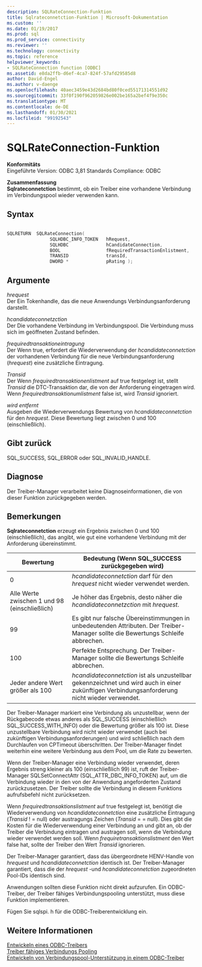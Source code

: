```yaml
---
description: SQLRateConnection-Funktion
title: Sqlrateconnetction-Funktion | Microsoft-Dokumentation
ms.custom: ''
ms.date: 01/19/2017
ms.prod: sql
ms.prod_service: connectivity
ms.reviewer: ''
ms.technology: connectivity
ms.topic: reference
helpviewer_keywords:
- SQLRateConnection function [ODBC]
ms.assetid: e8da2ffb-d6ef-4ca7-824f-57afd29585d8
author: David-Engel
ms.author: v-daenge
ms.openlocfilehash: 40aec3459e43d2684bd80f0ced55171314551d92
ms.sourcegitcommit: 33f0f190f962059826e002be165a2bef4f9e350c
ms.translationtype: MT
ms.contentlocale: de-DE
ms.lasthandoff: 01/30/2021
ms.locfileid: "99192543"
---
```

# <a name="sqlrateconnection-function"></a>SQLRateConnection-Funktion
**Konformitäts**  
 Eingeführte Version: ODBC 3,81 Standards Compliance: ODBC  
  
 **Zusammenfassung**  
 **Sqlrateconnetction** bestimmt, ob ein Treiber eine vorhandene Verbindung im Verbindungspool wieder verwenden kann.  
  
## <a name="syntax"></a>Syntax  
  
```cpp
  
SQLRETURN  SQLRateConnection(  
                SQLHDBC_INFO_TOKEN   hRequest,  
                SQLHDBC              hCandidateConnection,  
                BOOL                 fRequiredTransactionEnlistment,  
                TRANSID              transId,  
                DWORD *              pRating );  
```  
  
## <a name="arguments"></a>Argumente  
 *hrequest*  
 Der Ein Tokenhandle, das die neue Anwendungs Verbindungsanforderung darstellt.  
  
 *hcandidateconnetzction*  
 Der Die vorhandene Verbindung im Verbindungspool. Die Verbindung muss sich im geöffneten Zustand befinden.  
  
 *frequiredtransaktioneintragung*  
 Der Wenn true, erfordert die Wiederverwendung der *hcandidateconnetction* der vorhandenen Verbindung für die neue Verbindungsanforderung (*hrequest*) eine zusätzliche Eintragung.  
  
 *Transid*  
 Der Wenn *frequiredtransaktionenlistment* auf true festgelegt ist, stellt *Transid* die DTC-Transaktion dar, die von der Anforderung eingetragen wird. Wenn *frequiredtransaktionumlistment* false ist, wird *Transid* ignoriert.  
  
 *wird entfernt*  
 Ausgeben die Wiederverwendungs Bewertung von *hcandidateconnetction* für den *hrequest*. Diese Bewertung liegt zwischen 0 und 100 (einschließlich).  
  
## <a name="returns"></a>Gibt zurück  
 SQL_SUCCESS, SQL_ERROR oder SQL_INVALID_HANDLE.  
  
## <a name="diagnostics"></a>Diagnose  
 Der Treiber-Manager verarbeitet keine Diagnoseinformationen, die von dieser Funktion zurückgegeben werden.  
  
## <a name="remarks"></a>Bemerkungen  
 **Sqlrateconnetction** erzeugt ein Ergebnis zwischen 0 und 100 (einschließlich), das angibt, wie gut eine vorhandene Verbindung mit der Anforderung übereinstimmt.  
  
|Bewertung|Bedeutung (Wenn SQL_SUCCESS zurückgegeben wird)|  
|-----------|-----------------------------------------------|  
|0|*hcandidateconnetction* darf für den *hrequest* nicht wieder verwendet werden.|  
|Alle Werte zwischen 1 und 98 (einschließlich)|Je höher das Ergebnis, desto näher die *hcandidateconnetzction* mit *hrequest*.|  
|99|Es gibt nur falsche Übereinstimmungen in unbedeutenden Attributen.  Der Treiber-Manager sollte die Bewertungs Schleife abbrechen.|  
|100|Perfekte Entsprechung.  Der Treiber-Manager sollte die Bewertungs Schleife abbrechen.|  
|Jeder andere Wert größer als 100|*hcandidateconnetction* ist als unzustellbar gekennzeichnet und wird auch in einer zukünftigen Verbindungsanforderung nicht wieder verwendet.|  
  
 Der Treiber-Manager markiert eine Verbindung als unzustellbar, wenn der Rückgabecode etwas anderes als SQL_SUCCESS (einschließlich SQL_SUCCESS_WITH_INFO) oder die Bewertung größer als 100 ist. Diese unzustellbare Verbindung wird nicht wieder verwendet (auch bei zukünftigen Verbindungsanforderungen) und wird schließlich nach dem Durchlaufen von CPTimeout überschritten. Der Treiber-Manager findet weiterhin eine weitere Verbindung aus dem Pool, um die Rate zu bewerten.  
  
 Wenn der Treiber-Manager eine Verbindung wieder verwendet, deren Ergebnis streng kleiner als 100 (einschließlich 99) ist, ruft der Treiber-Manager SQLSetConnectAttr (SQL_ATTR_DBC_INFO_TOKEN) auf, um die Verbindung wieder in den von der Anwendung angeforderten Zustand zurückzusetzen. Der Treiber sollte die Verbindung in diesem Funktions aufrufsbefehl nicht zurücksetzen.  
  
 Wenn *frequiredtransaktionslistment* auf true festgelegt ist, benötigt die Wiederverwendung von *hcandidateconnetction* eine zusätzliche Eintragung (*Transid* ! = null) oder austragungs Zeichen (*Transid* = = null). Dies gibt die Kosten für die Wiederverwendung einer Verbindung an und gibt an, ob der Treiber die Verbindung eintragen und austragen soll, wenn die Verbindung wieder verwendet werden soll. Wenn *frequiretransaktionslistment* den Wert false hat, sollte der Treiber den Wert *Transid* ignorieren.  
  
 Der Treiber-Manager garantiert, dass das übergeordnete HENV-Handle von *hrequest* und *hcandidateconnetction* identisch ist. Der Treiber-Manager garantiert, dass die der *hrequest* -und *hcandidateconnetction* zugeordneten Pool-IDs identisch sind.  
  
 Anwendungen sollten diese Funktion nicht direkt aufzurufen. Ein ODBC-Treiber, der Treiber fähiges Verbindungspooling unterstützt, muss diese Funktion implementieren.  
  
 Fügen Sie sqlspi. h für die ODBC-Treiberentwicklung ein.  
  
## <a name="see-also"></a>Weitere Informationen  
 [Entwickeln eines ODBC-Treibers](../../../odbc/reference/develop-driver/developing-an-odbc-driver.md)   
 [Treiber fähiges Verbindungs Pooling](../../../odbc/reference/develop-app/driver-aware-connection-pooling.md)   
 [Entwickeln von Verbindungspool-Unterstützung in einem ODBC-Treiber](../../../odbc/reference/develop-driver/developing-connection-pool-awareness-in-an-odbc-driver.md)
